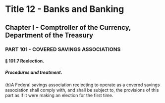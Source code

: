 
# Title 12 - Banks and Banking
## Chapter I - Comptroller of the Currency, Department of the Treasury
### PART 101 - COVERED SAVINGS ASSOCIATIONS
#### § 101.7 Reelection.
##### Procedures and treatment.

(b)A Federal savings association reelecting to operate as a covered savings association shall comply with, and shall be subject to, the provisions of this part as if it were making an election for the first time.
